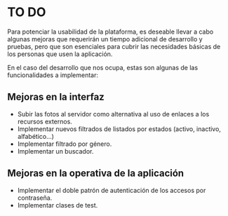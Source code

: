 # TO DO

Para potenciar la usabilidad de la plataforma, es deseable llevar a cabo algunas mejoras que requerirán un tiempo adicional de desarrollo y pruebas, pero que son esenciales para cubrir las necesidades básicas de los personas que usen la aplicación.

En el caso del desarrollo que nos ocupa, estas son algunas de las funcionalidades a implementar:

## Mejoras en la interfaz

* Subir las fotos al servidor como alternativa al uso de enlaces a los recursos externos.
* Implementar nuevos filtrados de listados por estados (activo, inactivo, alfabético…)
* Implementar filtrado por género.
* Implementar un buscador.

## Mejoras en la operativa de la aplicación

* Implementar el doble patrón de autenticación de los accesos por contraseña.
* Implementar clases de test.